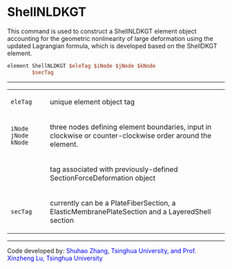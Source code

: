 # ShellNLDKGT

<p>This command is used to construct a ShellNLDKGT element object
accounting for the geometric nonlinearity of large deformation using the
updated Lagrangian formula, which is developed based on the ShellDKGT
element.</p>

```tcl
element ShellNLDKGT $eleTag $iNode $jNode $kNode
        $secTag
```
<hr />
<table>
<tbody>
<tr class="odd">
<td><code class="parameter-table-variable">eleTag</code></td>
<td><p>unique element object tag</p></td>
</tr>
<tr class="even">
<td><p><code class="parameter-table-variable">iNode jNode kNode</code></p></td>
<td><p>three nodes defining element boundaries, input in clockwise or
counter-clockwise order around the element.</p></td>
</tr>
<tr class="odd">
<td></td>
<td><p>tag associated with previously-defined SectionForceDeformation
object</p></td>
</tr>
<tr class="even">
<td><code class="parameter-table-variable">secTag</code></td>
<td><p>currently can be a PlateFiberSection, a
ElasticMembranePlateSection and a LayeredShell section</p></td>
</tr>
</tbody>
</table>
<hr />
<p>Code developed by: <span style="color:blue"> Shuhao Zhang,
Tsinghua University, and Prof. Xinzheng Lu, Tsinghua University
</span></p>

